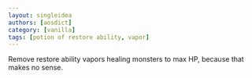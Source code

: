 ```yaml
---
layout: singleidea
authors: [aosdict]
category: [vanilla]
tags: [potion of restore ability, vapor]
---
```

Remove restore ability vapors healing monsters to max HP, because that makes no sense.
